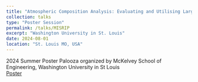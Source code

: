 ```yaml
---
title: "Atmospheric Composition Analysis: Evaluating and Utilising Large Language Model's Ability in Recognising Physical Phenomena"
collection: talks
type: "Poster Session"
permalink: /talks/MISRIP
excerpt: "Washington University in St. Louis"
date: 2024-08-01
location: "St. Louis MO, USA"
---
```

2024 Summer Poster Palooza organized by McKelvey School of Engineering, Washington University in St Louis<br/>
[Poster](../files/MISRIP_Poster-5.pdf)
